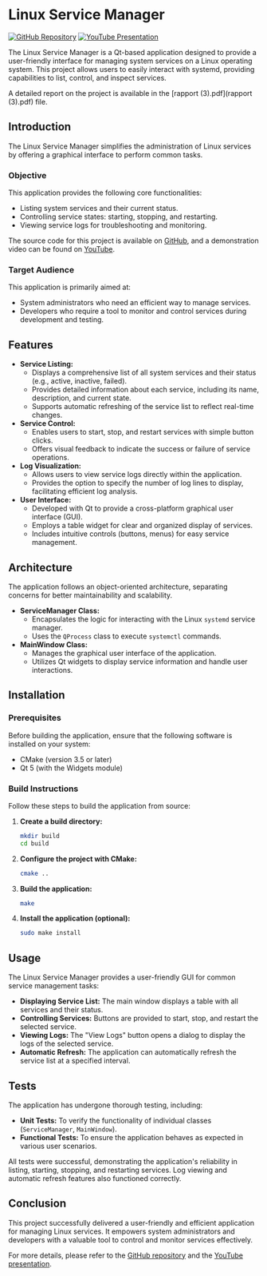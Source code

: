 # Linux Service Manager

[![GitHub Repository](https://img.shields.io/github/stars/hichamimlahi/LinuxServiceManager?style=social)](https://github.com/hichamimlahi/LinuxServiceManager)
[![YouTube Presentation](https://img.shields.io/youtube/channel/UCxxxxxxxxxxx?style=social)](https://youtu.be/uo0hi0SMrHg?si=FiZpykZZuh8WWxAj)

The Linux Service Manager is a Qt-based application designed to provide a user-friendly interface for managing system services on a Linux operating system. This project allows users to easily interact with systemd, providing capabilities to list, control, and inspect services.

A detailed report on the project is available in the [rapport (3).pdf](rapport (3).pdf) file.

## Introduction

The Linux Service Manager simplifies the administration of Linux services by offering a graphical interface to perform common tasks.

### Objective

This application provides the following core functionalities:

* Listing system services and their current status.
* Controlling service states: starting, stopping, and restarting.
* Viewing service logs for troubleshooting and monitoring.

The source code for this project is available on [GitHub](https://github.com/hichamimlahi/LinuxServiceManager), and a demonstration video can be found on [YouTube](https://youtu.be/uo0hi0SMrHg?si=FiZpykZZuh8WWxAj).

### Target Audience

This application is primarily aimed at:

* System administrators who need an efficient way to manage services.
* Developers who require a tool to monitor and control services during development and testing.

## Features

* **Service Listing:**
    * Displays a comprehensive list of all system services and their status (e.g., active, inactive, failed).
    * Provides detailed information about each service, including its name, description, and current state.
    * Supports automatic refreshing of the service list to reflect real-time changes.
* **Service Control:**
    * Enables users to start, stop, and restart services with simple button clicks.
    * Offers visual feedback to indicate the success or failure of service operations.
* **Log Visualization:**
    * Allows users to view service logs directly within the application.
    * Provides the option to specify the number of log lines to display, facilitating efficient log analysis.
* **User Interface:**
    * Developed with Qt to provide a cross-platform graphical user interface (GUI).
    * Employs a table widget for clear and organized display of services.
    * Includes intuitive controls (buttons, menus) for easy service management.

## Architecture

The application follows an object-oriented architecture, separating concerns for better maintainability and scalability.

* **ServiceManager Class:**
    * Encapsulates the logic for interacting with the Linux `systemd` service manager.
    * Uses the `QProcess` class to execute `systemctl` commands.
* **MainWindow Class:**
    * Manages the graphical user interface of the application.
    * Utilizes Qt widgets to display service information and handle user interactions.

## Installation

### Prerequisites

Before building the application, ensure that the following software is installed on your system:

* CMake (version 3.5 or later)
* Qt 5 (with the Widgets module)

### Build Instructions

Follow these steps to build the application from source:

1.  **Create a build directory:**

    ```bash
    mkdir build
    cd build
    ```

2.  **Configure the project with CMake:**

    ```bash
    cmake ..
    ```

3.  **Build the application:**

    ```bash
    make
    ```

4.  **Install the application (optional):**

    ```bash
    sudo make install
    ```

## Usage

The Linux Service Manager provides a user-friendly GUI for common service management tasks:

* **Displaying Service List:** The main window displays a table with all services and their status.
* **Controlling Services:** Buttons are provided to start, stop, and restart the selected service.
* **Viewing Logs:** The "View Logs" button opens a dialog to display the logs of the selected service.
* **Automatic Refresh:** The application can automatically refresh the service list at a specified interval.

## Tests

The application has undergone thorough testing, including:

* **Unit Tests:** To verify the functionality of individual classes (`ServiceManager`, `MainWindow`).
* **Functional Tests:** To ensure the application behaves as expected in various user scenarios.

All tests were successful, demonstrating the application's reliability in listing, starting, stopping, and restarting services. Log viewing and automatic refresh features also functioned correctly.

## Conclusion

This project successfully delivered a user-friendly and efficient application for managing Linux services. It empowers system administrators and developers with a valuable tool to control and monitor services effectively.

For more details, please refer to the [GitHub repository](https://github.com/hichamimlahi/LinuxServiceManager) and the [YouTube presentation](https://youtu.be/uo0hi0SMrHg?si=FiZpykZZuh8WWxAj).
